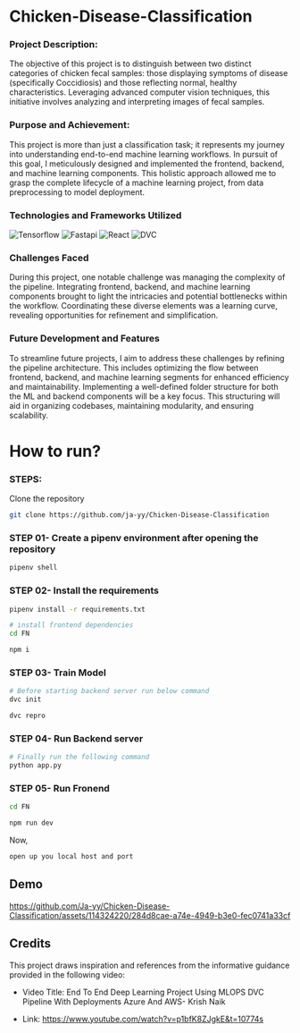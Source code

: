 # Chicken-Disease-Classification

### Project Description:

The objective of this project is to distinguish between two distinct categories of chicken fecal samples: those displaying symptoms of disease (specifically Coccidiosis) and those reflecting normal, healthy characteristics. Leveraging advanced computer vision techniques, this initiative involves analyzing and interpreting images of fecal samples.

### Purpose and Achievement:

This project is more than just a classification task; it represents my journey into understanding end-to-end machine learning workflows. In pursuit of this goal, I meticulously designed and implemented the frontend, backend, and machine learning components. This holistic approach allowed me to grasp the complete lifecycle of a machine learning project, from data preprocessing to model deployment.

### **Technologies and Frameworks Utilized**

![Tensorflow](https://img.shields.io/badge/TensorFlow-FF6F00?style=for-the-badge&logo=tensorflow&logoColor=white)
![Fastapi](https://img.shields.io/badge/fastapi-109989?style=for-the-badge&logo=FASTAPI&logoColor=white)
![React](https://img.shields.io/badge/React-20232A?style=for-the-badge&logo=react&logoColor=61DAFB)
![DVC](https://img.shields.io/badge/DVC-945DD6?style=for-the-badge&logo=dataversioncontrol&logoColor=white)

### **Challenges Faced**

During this project, one notable challenge was managing the complexity of the pipeline. Integrating frontend, backend, and machine learning components brought to light the intricacies and potential bottlenecks within the workflow. Coordinating these diverse elements was a learning curve, revealing opportunities for refinement and simplification.

### **Future Development and Features**

To streamline future projects, I aim to address these challenges by refining the pipeline architecture. This includes optimizing the flow between frontend, backend, and machine learning segments for enhanced efficiency and maintainability. Implementing a well-defined folder structure for both the ML and backend components will be a key focus. This structuring will aid in organizing codebases, maintaining modularity, and ensuring scalability.

# How to run?

### STEPS:

Clone the repository

```bash
git clone https://github.com/ja-yy/Chicken-Disease-Classification
```

### STEP 01- Create a pipenv environment after opening the repository

```bash
pipenv shell
```

### STEP 02- Install the requirements

```bash
pipenv install -r requirements.txt
```

```bash
# install frontend dependencies
cd FN

npm i
```

### STEP 03- Train Model

```bash
# Before starting backend server run below command
dvc init

dvc repro
```

### STEP 04- Run Backend server

```bash
# Finally run the following command
python app.py
```

### STEP 05- Run Fronend

```bash
cd FN

npm run dev
```

Now,

```bash
open up you local host and port
```

## Demo

https://github.com/Ja-yy/Chicken-Disease-Classification/assets/114324220/284d8cae-a74e-4949-b3e0-fec0741a33cf

## Credits

This project draws inspiration and references from the informative guidance provided in the following video:

- Video Title: End To End Deep Learning Project Using MLOPS DVC Pipeline With Deployments Azure And AWS- Krish Naik

- Link: https://www.youtube.com/watch?v=p1bfK8ZJgkE&t=10774s

